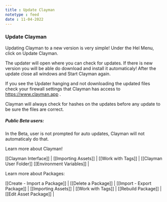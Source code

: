 ```yaml
---
title : Update Clayman
notetype : feed
date : 11-04-2022
---
```

### Update Clayman

Updating Clayman to a new version is very simple!
Under the Hel Menu, click on Update Clayman.

The updater will open where you can check for updates.
If there is new version you will be able do download and install it automaticaly!
After the update close all windows and Start Clayman again.

If you see the Updater hanging and not downloading the updated files check your firewall settings that Clayman has access to https://www.clayman.app .

Clayman will always check for hashes on the updates before any update to be sure the files are correct.


##### Public Beta users:
In the Beta, user is not prompted for auto updates, Clayman will not automaticaly do that.




Learn more about Clayman!

[[Clayman Interface]] | 
[[Importing Assets]] | 
[[Work with Tags]] | 
[[Clayman User Folder]]
[[Environment Variables]] |


Learn more about Packages:

[[Create - Import a Package]] | 
[[Delete a Package]] | 
[[Import - Export Package]] | 
[[Importing Assets]] | 
[[Work with Tags]] | 
[[Rebuild Package]] | 
[[Edit Asset Package]] | 